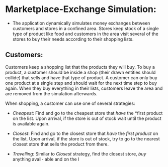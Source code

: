 # Marketplace-Exchange Simulation:

- The application dynamically simulates money exchanges between customers and stores in a confined area. Stores keep stock of a single type of product like food and customers in the area visit several of the stores to buy their needs according to their shopping lists.   


## Customers:

Customers keep a shopping list that the products they will buy. To buy a product, a customer should be inside a shop (their drawn entities should collide) that sells and have that type of product. A customer can only buy one product at a single step and should wait for the next time step to buy again. When they buy everything in their lists, customers leave the area and are removed from the simulation afterwards.
 
When shopping, a customer can use one of several strategies: 

- *Cheapest*: Find and go to the cheapest store that *have* the *first product on the list. Upon arrival, if the store is out of stock wait until the product is available again.
  
- *Closest*: Find and go to the closest store that *have* the *first product* on the list. Upon arrival, if the store is out of stock, try to go to the nearest closest store that sells the product from there.
  
- *Travelling*: Similar to *Closest* strategy, find the closest store, *buy* anything avail- able and on the l
